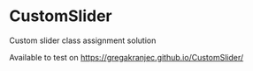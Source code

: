 # CustomSlider
Custom slider class assignment solution

Available to test on https://gregakranjec.github.io/CustomSlider/
